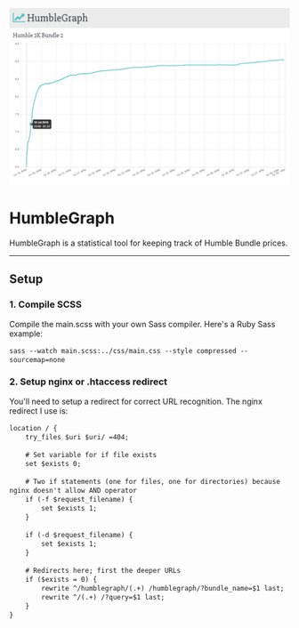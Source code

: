 ![alt tag](https://raw.githubusercontent.com/doubtingreality/HumbleGraph/master/screenshot.png)

# HumbleGraph
HumbleGraph is a statistical tool for keeping track of Humble Bundle prices.

---

## Setup
### 1. Compile SCSS
Compile the main.scss with your own Sass compiler.
Here's a Ruby Sass example:
```
sass --watch main.scss:../css/main.css --style compressed --sourcemap=none
```

### 2. Setup nginx or .htaccess redirect
You'll need to setup a redirect for correct URL recognition.
The nginx redirect I use is:
```
location / {
	try_files $uri $uri/ =404;

	# Set variable for if file exists
	set $exists 0;

	# Two if statements (one for files, one for directories) because nginx doesn't allow AND operator
	if (-f $request_filename) {
		set $exists 1;
	}

	if (-d $request_filename) {
		set $exists 1;
	}

	# Redirects here; first the deeper URLs
	if ($exists = 0) {
		rewrite ^/humblegraph/(.+) /humblegraph/?bundle_name=$1 last;
		rewrite ^/(.+) /?query=$1 last;
	}
}
```